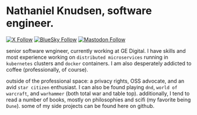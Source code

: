 # Nathaniel Knudsen, software engineer.
[![X Follow](https://img.shields.io/badge/.-@stoicswe-black?logo=x)](https://twitter.com/stoicswe) [![BlueSky Follow](https://img.shields.io/badge/.-@stoicswe.com-lightblue?logo=bluesky)](https://bsky.app/profile/stoicswe.com) [![Mastodon Follow](https://img.shields.io/badge/.-@stoicswe_-lavender?logo=mastodon)](https://mastodon.social/@stoicswe.com@bsky.brid.gy) 

senior software wngineer, currently working at GE Digital. I have skills and most experience working on `distributed microservices` running in `kubernetes` clusters and `docker` containers. I am also desperately addicted to coffee (professionally, of course).

outside of the professional space: a privacy rights, OSS advocate, and an avid `star citizen` enthusiast. I can also be found playing `dnd`, `world of warcraft`, and `warhammer` (both total war and table top). additionally, I tend to read a number of books, mostly on philosophies and scifi (my favorite being `Dune`). some of my side projects can be found here on github.
